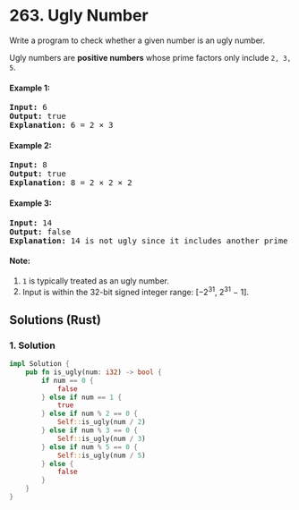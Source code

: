 # 263. Ugly Number
Write a program to check whether a given number is an ugly number.

Ugly numbers are **positive numbers** whose prime factors only include <code>2, 3, 5</code>.

#### Example 1:
<pre>
<strong>Input:</strong> 6
<strong>Output:</strong> true
<strong>Explanation:</strong> 6 = 2 × 3
</pre>

#### Example 2:
<pre>
<strong>Input:</strong> 8
<strong>Output:</strong> true
<strong>Explanation:</strong> 8 = 2 × 2 × 2
</pre>

#### Example 3:
<pre>
<strong>Input:</strong> 14
<strong>Output:</strong> false
<strong>Explanation:</strong> 14 is not ugly since it includes another prime factor 7.
</pre>

#### Note:
1. <code>1</code> is typically treated as an ugly number.
2. Input is within the 32-bit signed integer range: [−2<sup>31</sup>,  2<sup>31</sup> − 1].

## Solutions (Rust)

### 1. Solution
```Rust
impl Solution {
    pub fn is_ugly(num: i32) -> bool {
        if num == 0 {
            false
        } else if num == 1 {
            true
        } else if num % 2 == 0 {
            Self::is_ugly(num / 2)
        } else if num % 3 == 0 {
            Self::is_ugly(num / 3)
        } else if num % 5 == 0 {
            Self::is_ugly(num / 5)
        } else {
            false
        }
    }
}
```

